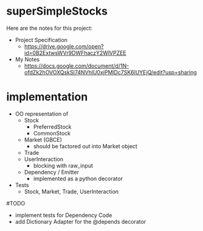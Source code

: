 # superSimpleStocks

Here are the notes for this project: 
 - Project Specification
   - https://drive.google.com/open?id=0B2ExtwsWVr9DWFhaczY2WlVPZEE
 - My Notes
   - https://docs.google.com/document/d/1N-ofdZk2hOVOXQskSI74NVhlU0xjPMlDc7SK6lUYEjQ/edit?usp=sharing
 
# implementation
 - OO representation of 
   - Stock
     - PreferredStock
     - CommonStock
   - Market (GBCE)
     - should be factored out into Market object
   - Trade
   - UserInteraction
     - blocking with raw_input
   - Dependency / Emitter
     - implemented as a python decorator
 - Tests
   - Stock, Market, Trade, UserInteraction
   
 #TODO
 - implement tests for Dependency Code
 - add Dictionary Adapter for the @depends decorator
